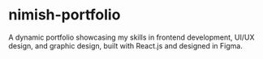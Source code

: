 # nimish-portfolio
A dynamic portfolio showcasing my skills in frontend development, UI/UX design, and graphic design, built with React.js and designed in Figma.
